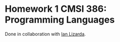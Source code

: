 # Homework 1 CMSI 386: Programming Languages
Done in collaboration with [Ian Lizarda](https://github.com/ianlizzo).
